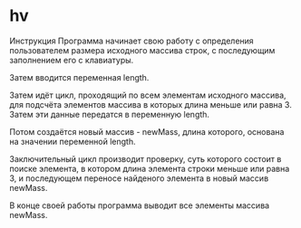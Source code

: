# hv
Инструкция
Программа начинает свою работу с определения пользователем размера исходного массива строк, с последующим заполнением его с клавиатуры.

Затем вводится переменная length.

Затем идёт цикл, проходящий по всем элементам исходного массива, для подсчёта элементов массива в которых длина меньше или равна 3. Затем эти данные передатся в переменную length.

Потом создаётся новый массив - newMass, длина которого, основана на значении переменной length.

Заключительный цикл производит проверку, суть которого состоит в поиске элемента, в котором длина элемента строки меньше или равна 3, и последующем переносе найденого элемента в новый массив newMass.

В конце своей работы программа выводит все элементы массива newMass.
